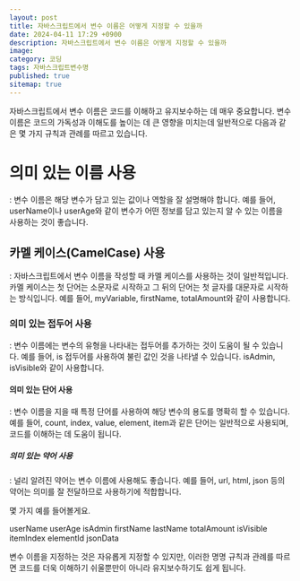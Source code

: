 ```yaml
---
layout: post
title: 자바스크립트에서 변수 이름은 어떻게 지정할 수 있을까
date: 2024-04-11 17:29 +0900
description: 자바스크립트에서 변수 이름은 어떻게 지정할 수 있을까
image: 
category: 코딩
tags: 자바스크립트변수명
published: true
sitemap: true
---
```


자바스크립트에서 변수 이름은 코드를 이해하고 유지보수하는 데 매우 중요합니다. 변수 이름은 코드의 가독성과 이해도를 높이는 데 큰 영향을 미치는데 일반적으로 다음과 같은 몇 가지 규칙과 관례를 따르고 있습니다.

# 의미 있는 이름 사용
: 변수 이름은 해당 변수가 담고 있는 값이나 역할을 잘 설명해야 합니다. 예를 들어, userName이나 userAge와 같이 변수가 어떤 정보를 담고 있는지 알 수 있는 이름을 사용하는 것이 좋습니다.

## 카멜 케이스(CamelCase) 사용
: 자바스크립트에서 변수 이름을 작성할 때 카멜 케이스를 사용하는 것이 일반적입니다. 카멜 케이스는 첫 단어는 소문자로 시작하고 그 뒤의 단어는 첫 글자를 대문자로 시작하는 방식입니다. 예를 들어, myVariable, firstName, totalAmount와 같이 사용합니다.

### 의미 있는 접두어 사용
: 변수 이름에는 변수의 유형을 나타내는 접두어를 추가하는 것이 도움이 될 수 있습니다. 예를 들어, is 접두어를 사용하여 불린 값인 것을 나타낼 수 있습니다. isAdmin, isVisible와 같이 사용합니다.

#### 의미 있는 단어 사용
: 변수 이름을 지을 때 특정 단어를 사용하여 해당 변수의 용도를 명확히 할 수 있습니다. 예를 들어, count, index, value, element, item과 같은 단어는 일반적으로 사용되며, 코드를 이해하는 데 도움이 됩니다.

##### 의미 있는 약어 사용
: 널리 알려진 약어는 변수 이름에 사용해도 좋습니다. 예를 들어, url, html, json 등의 약어는 의미를 잘 전달하므로 사용하기에 적합합니다.

몇 가지 예를 들어볼게요.

userName
userAge
isAdmin
firstName
lastName
totalAmount
isVisible
itemIndex
elementId
jsonData

변수 이름을 지정하는 것은 자유롭게 지정할 수 있지만, 이러한 명명 규칙과 관례를 따르면 코드를 더욱 이해하기 쉬울뿐만이 아니라 유지보수하기도 쉽게 됩니다.



